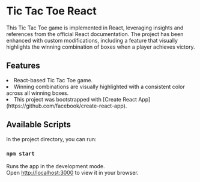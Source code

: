# Tic Tac Toe React
This Tic Tac Toe game is implemented in React, leveraging insights and references from the official React documentation. The project has been enhanced with custom modifications, including a feature that visually highlights the winning combination of boxes when a player achieves victory.

## Features
<li>React-based Tic Tac Toe game.</li>
<li>Winning combinations are visually highlighted with a consistent color across all winning boxes.</li>
<li>This project was bootstrapped with [Create React App](https://github.com/facebook/create-react-app).</li>

## Available Scripts

In the project directory, you can run:

### `npm start`

Runs the app in the development mode.\
Open [http://localhost:3000](http://localhost:3000) to view it in your browser.
